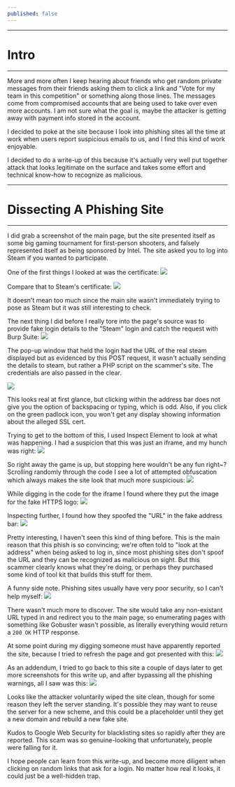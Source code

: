 ```yaml
---
published: false
---
```

-----
# Intro
-----
More and more often I keep hearing about friends who get random private messages from their friends asking them to click a link and "Vote for my team in this competition" or something along those lines. The messages come from compromised accounts that are being used to take over even more accounts. I am not sure what the goal is, maybe the attacker is getting away with payment info stored in the account.

I decided to poke at the site because I look into phishing sites all the time at work when users report suspicious emails to us, and I find this kind of work enjoyable.

I decided to do a write-up of this because it's actually very well put together attack that looks legitimate on the surface and takes some effort and technical know-how to recognize as malicious.

-----
# Dissecting A Phishing Site
-----
I did grab a screenshot of the main page, but the site presented itself as some big gaming tournament for first-person shooters, and falsely represented itself as being sponsored by Intel. The site asked you to log into Steam if you wanted to participate.

One of the first things I looked at was the certificate:
![]({{site.baseurl}}/assets/images/steam_phish/9.png)

Compare that to Steam's certificate:
![]({{site.baseurl}}/assets/images/steam_phish/8.png)

It doesn't mean too much since the main site wasn't immediately trying to pose as Steam but it was still interesting to check. 

The next thing I did before I really tore into the page's source was to provide fake login details to the "Steam" login and catch the request with Burp Suite:
![]({{site.baseurl}}/assets/images/steam_phish/1.png)

The pop-up window that held the login had the URL of the real steam displayed but as evidenced by this POST request, it wasn't actually sending the details to steam, but rather a PHP script on the scammer's site. The credentials are also passed in the clear.

![]({{site.baseurl}}/assets/images/steam_phish/2.jpg)

This looks real at first glance, but clicking within the address bar does not give you the option of backspacing or typing, which is odd. Also, if you click on the green padlock icon, you won't get any display showing information about the alleged SSL cert.

Trying to get to the bottom of this, I used Inspect Element to look at what was happening. I had a suspicion that this was just an iframe, and my hunch was right:
![]({{site.baseurl}}/assets/images/steam_phish/3.png)

So right away the game is up, but stopping here wouldn't be any fun right~? Scrolling randomly through the code I see a lot of attempted obfuscation which always makes the site look that much more suspicious:
![]({{site.baseurl}}/assets/images/steam_phish/4.png)

While digging in the code for the iframe I found where they put the image for the fake HTTPS logo:
![]({{site.baseurl}}/assets/images/steam_phish/5.png)

Inspecting further, I found how they spoofed the "URL" in the fake address bar:
![]({{site.baseurl}}/assets/images/steam_phish/6.jpg)

Pretty interesting, I haven't seen this kind of thing before. This is the main reason that this phish is so convincing; we're often told to "look at the address" when being asked to log in, since most phishing sites don't spoof the URL and they can be recognized as malicious on sight. But this scammer clearly knows what they're doing, or perhaps they purchased some kind of tool kit that builds this stuff for them.

A funny side note. Phishing sites usually have very poor security, so I can't help myself:
![]({{site.baseurl}}/assets/images/steam_phish/7.jpg)

There wasn't much more to discover. The site would take any non-existant URL typed in and redirect you to the main page, so enumerating pages with something like Gobuster wasn't possible, as literally everything would return a `200 OK` HTTP response.

At some point during my digging someone must have apparently reported the site, because I tried to refresh the page and got presented with this:
![]({{site.baseurl}}/assets/images/steam_phish/10.jpg)

As an addendum, I tried to go back to this site a couple of days later to get more screenshots for this write up, and after bypassing all the phishing warnings, all I saw was this:
![]({{site.baseurl}}/assets/images/steam_phish/11.png)

Looks like the attacker voluntarily wiped the site clean, though for some reason they left the server standing. It's possible they may want to reuse the server for a new scheme, and this could be a placeholder until they get a new domain and rebuild a new fake site.

Kudos to Google Web Security for blacklisting sites so rapidly after they are reported. This scam was so genuine-looking that unfortunately, people were falling for it.

I hope people can learn from this write-up, and become more diligent when clicking on random links that ask for a login. No matter how real it looks, it could just be a well-hidden trap.
